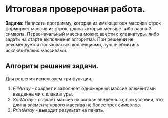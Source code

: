 # Итоговая проверочная работа.
**Задача:** Написать программу, которая из имеющегося массива строк формирует массив из строк, длина которых меньше либо равна 3 символа. Первоначальный массив можно ввести с клавиатуры, либо задать на старте выполнения алгоритма. При решении не рекомендуется пользоваться коллекциями, лучше обойтись исключительно массивами.

## Алгоритм решения задачи.
Для решения используем три функции.
1. _FillArray_ - создает и заполняет одномерный массив элементами введенными с клавиатуры.
2. _SortArray_ - создает массив на основе введенного, при условии, что длина элемента нового массива не более трех символов.
3. _PrintArray_ - выводит результат на печать.





